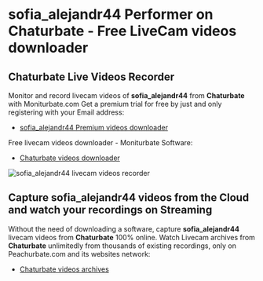 # sofia_alejandr44 Performer on Chaturbate - Free LiveCam videos downloader

## Chaturbate Live Videos Recorder

Monitor and record livecam videos of **sofia_alejandr44** from **Chaturbate** with Moniturbate.com
Get a premium trial for free by just and only registering with your Email address:
* [sofia_alejandr44 Premium videos downloader](https://moniturbate.com/request-demo-licence-key.html)

Free livecam videos downloader - Moniturbate Software:
* [Chaturbate videos downloader](https://moniturbate.com/moniturbate-download-software.html)

![sofia_alejandr44 livecam videos recorder](https://peachurnet.com/templates/moniturbate-software.png)


## Capture sofia_alejandr44 videos from the Cloud and watch your recordings on Streaming

Without the need of downloading a software, capture **sofia_alejandr44** livecam videos from **Chaturbate** 100% online.
Watch Livecam archives from **Chaturbate** unlimitedly from thousands of existing recordings, only on Peachurbate.com and its websites network:
* [Chaturbate videos archives](https://peachurnet.com/)
